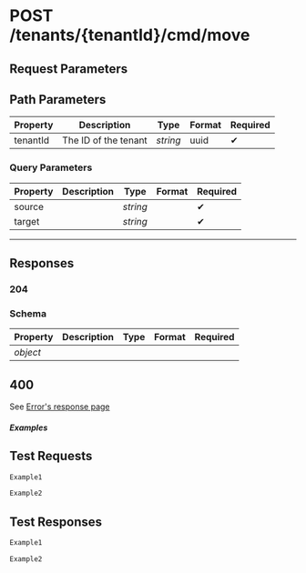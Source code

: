 # **POST**   /tenants/{tenantId}/cmd/move

## __Request Parameters__

## Path Parameters

   | Property | Description          | Type     | Format | Required |
   | -------- | -------------------- | -------- | ------ | ----------- |
   | tenantId | The ID of the tenant | _string_ | uuid   | ✔           |

### Query Parameters

 | Property | Description | Type     | Format | Required |
 | -------- | ----------- | -------- | ------ | ----------- |
 | source   |             | _string_ |        | ✔           |
 | target   |             | _string_ |        | ✔           |
  ___

## __Responses__

### __204__

### Schema

| Property | Description | Type | Format | Required |
| -------- | ----------- | ---- | ------ | ----------- |
| _object_ |             |      |        |             |

## 400

See [Error's response page](errors.md)

##### Examples

## __Test Requests__

```bash 
Example1
```

```csharp
Example2
```

## __Test Responses__

```bash 
Example1
```

```csharp
Example2
```
